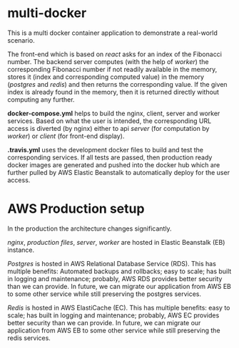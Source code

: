 # multi-docker

This is a multi docker container application to demonstrate a real-world scenario.

The front-end which is based on *react* asks for an index of the Fibonacci number.
The backend server computes (with the help of *worker*) the corresponding Fibonacci number if not readily available in the memory, stores it (index and corresponding computed value) in the memory (*postgres* and *redis*) and then returns the corresponding value.
If the given index is already found in the memory, then it is returned directly without computing any further.

**docker-compose.yml** helps to build the nginx, client, server and worker services.
Based on what the user is intended, the corresponding URL access is diverted  (by nginx) either to api *server* (for computation by *worker*) or *client* (for front-end display).

**.travis.yml** uses the development docker files to build and test the corresponding services. If all tests are passed, then production ready docker images are generated and pushed into the docker hub which are further pulled by AWS Elastic Beanstalk to automatically deploy for the user access.


# AWS Production setup

In the production the architecture changes significantly.

*nginx*, *production files*, *server*, *worker* are hosted in Elastic Beanstalk (EB) instance.

*Postgres* is hosted in AWS Relational Database Service (RDS). 
This has multiple benefits: Automated backups and rollbacks; easy to scale; has built in logging and maintenance; probably, AWS RDS provides better security than we can provide. In future, we can migrate our application from AWS EB to some other service while still preserving the postgres services.

*Redis* is hosted in AWS ElastiCache (EC). 
This has multiple benefits: easy to scale; has built in logging and maintenance; probably, AWS EC provides better security than we can provide. In future, we can migrate our application from AWS EB to some other service while still preserving the redis services.
